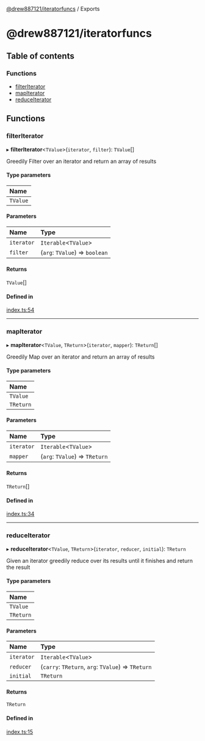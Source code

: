 [@drew887121/iteratorfuncs](README.md) / Exports

# @drew887121/iteratorfuncs

## Table of contents

### Functions

- [filterIterator](modules.md#filteriterator)
- [mapIterator](modules.md#mapiterator)
- [reduceIterator](modules.md#reduceiterator)

## Functions

### filterIterator

▸ **filterIterator**<`TValue`\>(`iterator`, `filter`): `TValue`[]

Greedily Filter over an iterator and return an array of results

#### Type parameters

| Name     |
| :------- |
| `TValue` |

#### Parameters

| Name       | Type                           |
| :--------- | :----------------------------- |
| `iterator` | `Iterable`<`TValue`\>          |
| `filter`   | (`arg`: `TValue`) => `boolean` |

#### Returns

`TValue`[]

#### Defined in

[index.ts:54](https://github.com/drew887/iteratorFuncs/blob/a41fdac/src/index.ts#L54)

---

### mapIterator

▸ **mapIterator**<`TValue`, `TReturn`\>(`iterator`, `mapper`): `TReturn`[]

Greedily Map over an iterator and return an array of results

#### Type parameters

| Name      |
| :-------- |
| `TValue`  |
| `TReturn` |

#### Parameters

| Name       | Type                           |
| :--------- | :----------------------------- |
| `iterator` | `Iterable`<`TValue`\>          |
| `mapper`   | (`arg`: `TValue`) => `TReturn` |

#### Returns

`TReturn`[]

#### Defined in

[index.ts:34](https://github.com/drew887/iteratorFuncs/blob/a41fdac/src/index.ts#L34)

---

### reduceIterator

▸ **reduceIterator**<`TValue`, `TReturn`\>(`iterator`, `reducer`, `initial`): `TReturn`

Given an iterator greedily reduce over its results until it finishes and return the result

#### Type parameters

| Name      |
| :-------- |
| `TValue`  |
| `TReturn` |

#### Parameters

| Name       | Type                                               |
| :--------- | :------------------------------------------------- |
| `iterator` | `Iterable`<`TValue`\>                              |
| `reducer`  | (`carry`: `TReturn`, `arg`: `TValue`) => `TReturn` |
| `initial`  | `TReturn`                                          |

#### Returns

`TReturn`

#### Defined in

[index.ts:15](https://github.com/drew887/iteratorFuncs/blob/a41fdac/src/index.ts#L15)
